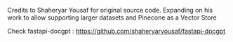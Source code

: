 
Credits to Shaheryar Yousaf for original source code.
Expanding on his work to allow supporting larger datasets and Pinecone as a Vector Store

Check fastapi-docgpt : https://github.com/shaheryaryousaf/fastapi-docgpt



